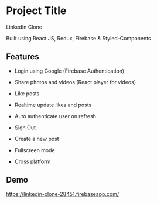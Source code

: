 
# Project Title
LinkedIn Clone


Built using React JS, Redux, Firebase & Styled-Components


## Features

- Login using Google (Firebase Authentication)

- Share photos and videos (React player for videos)
- Like posts

- Realtime update likes and posts

- Auto authenticate user on refresh

- Sign Out

- Create a new post

- Fullscreen mode

- Cross platform


## Demo


https://linkedin-clone-28451.firebaseapp.com/
